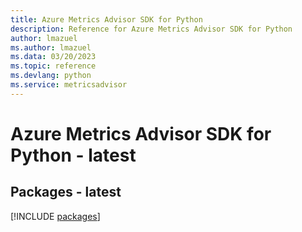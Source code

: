 ```yaml
---
title: Azure Metrics Advisor SDK for Python
description: Reference for Azure Metrics Advisor SDK for Python
author: lmazuel
ms.author: lmazuel
ms.data: 03/20/2023
ms.topic: reference
ms.devlang: python
ms.service: metricsadvisor
---
```

# Azure Metrics Advisor SDK for Python - latest
## Packages - latest
[!INCLUDE [packages](metrics-advisor-index.md)]